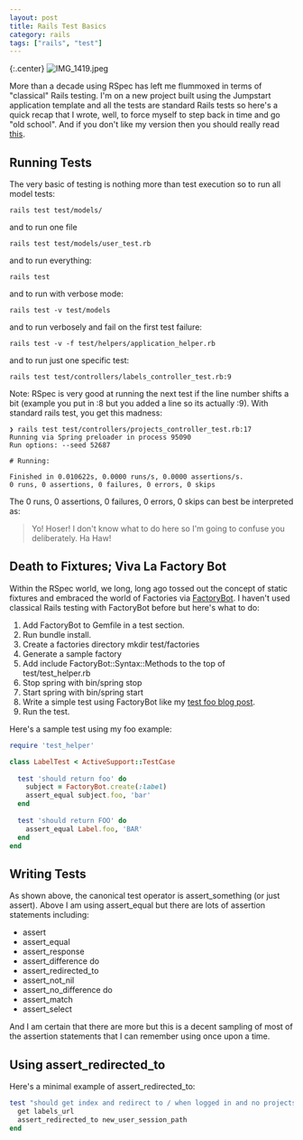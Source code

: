 ```yaml
---
layout: post
title: Rails Test Basics
category: rails
tags: ["rails", "test"]
---
```

{:.center}
![IMG_1419.jpeg](/blog/assets/IMG_1419.jpeg)

More than a decade using RSpec has left me flummoxed in terms of "classical" Rails testing.  I'm on a new project built using the Jumpstart application template and all the tests are standard Rails tests so here's a quick recap that I wrote, well, to force myself to step back in time and go "old school".  And if you don't like my version then you should really read [this](https://guides.rubyonrails.org/testing.html).

## Running Tests

The very basic of testing is nothing more than test execution so to run all model tests:

    rails test test/models/

and to run one file

    rails test test/models/user_test.rb    

and to run everything:

    rails test     

and to run with verbose mode:

    rails test -v test/models  

and to run verbosely and fail on the first test failure:

    rails test -v -f test/helpers/application_helper.rb

and to run just one specific test:

    rails test test/controllers/labels_controller_test.rb:9

Note: RSpec is very good at running the next test if the line number shifts a bit (example you put in :8 but you added a line so its actually :9).  With standard rails test, you get this madness:

    ❯ rails test test/controllers/projects_controller_test.rb:17
    Running via Spring preloader in process 95090
    Run options: --seed 52687
    
    # Running:
    
    Finished in 0.010622s, 0.0000 runs/s, 0.0000 assertions/s.
    0 runs, 0 assertions, 0 failures, 0 errors, 0 skips

The 0 runs, 0 assertions, 0 failures, 0 errors, 0 skips can best be interpreted as:

> Yo! Hoser! I don't know what to do here so I'm going to confuse you deliberately. Ha Haw!

## Death to Fixtures; Viva La Factory Bot

Within the RSpec world, we long, long ago tossed out the concept of static fixtures and embraced the world of Factories via [FactoryBot](https://github.com/thoughtbot/factory_bot/blob/master/GETTING_STARTED.md). I haven't used classical Rails testing with FactoryBot before but here's what to do:

1. Add FactoryBot to Gemfile in a test section.
2. Run bundle install.
3. Create a factories directory mkdir test/factories
4. Generate a sample factory
5. Add include FactoryBot::Syntax::Methods to the top of test/test_helper.rb
6. Stop spring with  bin/spring stop
7. Start spring with  bin/spring start
8. Write a simple test using FactoryBot like my [test foo blog post](https://fuzzyblog.io/blog/rspec/2020/01/03/ruby-testing-technique-the-power-and-stupidity-of-def-foo.html).
9. Run the test.

Here's a sample test using my foo example:

```ruby
require 'test_helper'

class LabelTest < ActiveSupport::TestCase
  
  test 'should return foo' do
    subject = FactoryBot.create(:label)
    assert_equal subject.foo, 'bar'
  end
  
  test 'should return FOO' do
    assert_equal Label.foo, 'BAR'
  end
end
```

## Writing Tests

As shown above, the canonical test operator is assert_something (or just assert).  Above I am using assert_equal but there are lots of assertion statements including:

* assert
* assert_equal
* assert_response
* assert_difference do
* assert_redirected_to
* assert_not_nil
* assert_no_difference do
* assert_match
* assert_select

And I am certain that there are more but this is a decent sampling of most of the assertion statements that I can remember using once upon a time.

## Using assert_redirected_to

Here's a minimal example of assert_redirected_to:

```ruby
test "should get index and redirect to / when logged in and no projects" do 
  get labels_url
  assert_redirected_to new_user_session_path
end
```



